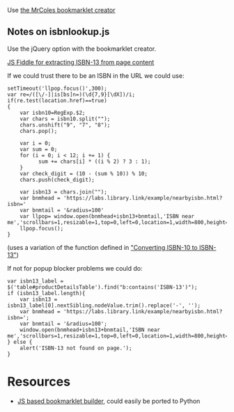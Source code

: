 
Use [the MrColes bookmarklet creator](https://mrcoles.com/bookmarklet/)

## Notes on isbnlookup.js

Use the jQuery option with the bookmarklet creator.

[JS Fiddle for extracting ISBN-13 from page content](https://jsfiddle.net/uogbuji/xpvt214o/662826/)

If we could trust there to be an ISBN in the URL we could use:

    setTimeout('llpop.focus()',300);
    var re=/([\/-]|is[bs]n=)(\d{7,9}[\dX])/i;
    if(re.test(location.href)==true)
    {
        var isbn10=RegExp.$2;
        var chars = isbn10.split("");
        chars.unshift("9", "7", "8");
        chars.pop();

        var i = 0;
        var sum = 0;
        for (i = 0; i < 12; i += 1) {
              sum += chars[i] * ((i % 2) ? 3 : 1);
        }
        var check_digit = (10 - (sum % 10)) % 10;
        chars.push(check_digit);

        var isbn13 = chars.join("");
        var bnmhead = 'https://labs.library.link/example/nearbyisbn.html?isbn='
        var bnmtail = '&radius=100'
        var llpop= window.open(bnmhead+isbn13+bnmtail,'ISBN near me','scrollbars=1,resizable=1,top=0,left=0,location=1,width=800,height=600');
        llpop.focus();
    }

(uses a variation of the function defined in ["Converting ISBN-10 to ISBN-13"](http://www.dispersiondesign.com/articles/isbn/converting_isbn10_to_isbn13))

If not for popup blocker problems we could do:

    var isbn13_label = $('table#productDetailsTable').find("b:contains('ISBN-13')");
    if (isbn13_label.length){
        var isbn13 = isbn13_label[0].nextSibling.nodeValue.trim().replace('-', '');
        var bnmhead = 'https://labs.library.link/example/nearbyisbn.html?isbn=';
        var bnmtail = '&radius=100';
        window.open(bnmhead+isbn13+bnmtail,'ISBN near me','scrollbars=1,resizable=1,top=0,left=0,location=1,width=800,height=600');
    } else {
        alert('ISBN-13 not found on page.');
    }


# Resources

* [JS based bookmarklet builder](https://github.com/kostasx/make_bookmarklet), could easily be ported to Python
